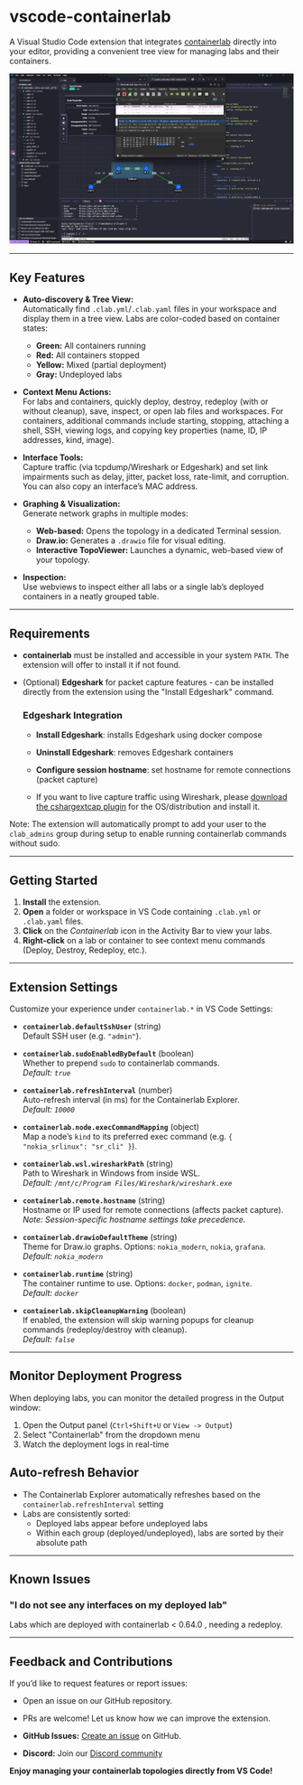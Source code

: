# vscode-containerlab

A Visual Studio Code extension that integrates [containerlab](https://containerlab.dev/) directly into your editor, providing a convenient tree view for managing labs and their containers.

![screencast](https://raw.githubusercontent.com/srl-labs/vscode-containerlab/refs/heads/main/resources/screenshot.png)

---
## Key Features

- **Auto-discovery & Tree View:**  
  Automatically find `.clab.yml`/`.clab.yaml` files in your workspace and display them in a tree view. Labs are color-coded based on container states:
  - **Green:** All containers running  
  - **Red:** All containers stopped  
  - **Yellow:** Mixed (partial deployment)  
  - **Gray:** Undeployed labs

- **Context Menu Actions:**  
  For labs and containers, quickly deploy, destroy, redeploy (with or without cleanup), save, inspect, or open lab files and workspaces. For containers, additional commands include starting, stopping, attaching a shell, SSH, viewing logs, and copying key properties (name, ID, IP addresses, kind, image).

- **Interface Tools:**  
  Capture traffic (via tcpdump/Wireshark or Edgeshark) and set link impairments such as delay, jitter, packet loss, rate-limit, and corruption. You can also copy an interface’s MAC address.

- **Graphing & Visualization:**  
  Generate network graphs in multiple modes:
  - **Web-based:** Opens the topology in a dedicated Terminal session.
  - **Draw.io:** Generates a `.drawio` file for visual editing.
  - **Interactive TopoViewer:** Launches a dynamic, web-based view of your topology.

- **Inspection:**  
  Use webviews to inspect either all labs or a single lab’s deployed containers in a neatly grouped table.


---

## Requirements

- **containerlab** must be installed and accessible in your system `PATH`. The extension will offer to install it if not found.
- (Optional) **Edgeshark** for packet capture features - can be installed directly from the extension using the "Install Edgeshark" command.


    ### Edgeshark Integration
    - **Install Edgeshark**: installs Edgeshark using docker compose
    - **Uninstall Edgeshark**: removes Edgeshark containers
    - **Configure session hostname**: set hostname for remote connections (packet capture)

  - If you want to live capture traffic using Wireshark, please [download the cshargextcap plugin](https://github.com/siemens/cshargextcap/releases) for the OS/distribution and install it.  

Note: The extension will automatically prompt to add your user to the `clab_admins` group during setup to enable running containerlab commands without sudo.

---

## Getting Started

1. **Install** the extension.
2. **Open** a folder or workspace in VS Code containing `.clab.yml` or `.clab.yaml` files.
3. **Click** on the _Containerlab_ icon in the Activity Bar to view your labs.
4. **Right-click** on a lab or container to see context menu commands (Deploy, Destroy, Redeploy, etc.).

---
## Extension Settings

Customize your experience under `containerlab.*` in VS Code Settings:

- **`containerlab.defaultSshUser`** (string)  
  Default SSH user (e.g. `"admin"`).

- **`containerlab.sudoEnabledByDefault`** (boolean)  
  Whether to prepend `sudo` to containerlab commands.  
  _Default: `true`_

- **`containerlab.refreshInterval`** (number)  
  Auto-refresh interval (in ms) for the Containerlab Explorer.  
  _Default: `10000`_

- **`containerlab.node.execCommandMapping`** (object)  
  Map a node’s `kind` to its preferred exec command (e.g. `{ "nokia_srlinux": "sr_cli" }`).

- **`containerlab.wsl.wiresharkPath`** (string)  
  Path to Wireshark in Windows from inside WSL.  
  _Default: `/mnt/c/Program Files/Wireshark/wireshark.exe`_

- **`containerlab.remote.hostname`** (string)  
  Hostname or IP used for remote connections (affects packet capture).  
  _Note: Session-specific hostname settings take precedence._

- **`containerlab.drawioDefaultTheme`** (string)  
  Theme for Draw.io graphs. Options: `nokia_modern`, `nokia`, `grafana`.  
  _Default: `nokia_modern`_

- **`containerlab.runtime`** (string)  
  The container runtime to use. Options: `docker`, `podman`, `ignite`.  
  _Default: `docker`_

- **`containerlab.skipCleanupWarning`** (boolean)  
  If enabled, the extension will skip warning popups for cleanup commands (redeploy/destroy with cleanup).  
  _Default: `false`_


---

## Monitor Deployment Progress
When deploying labs, you can monitor the detailed progress in the Output window:
1. Open the Output panel (`Ctrl+Shift+U` or `View -> Output`)
2. Select "Containerlab" from the dropdown menu
3. Watch the deployment logs in real-time

## Auto-refresh Behavior
- The Containerlab Explorer automatically refreshes based on the `containerlab.refreshInterval` setting
- Labs are consistently sorted:
  - Deployed labs appear before undeployed labs
  - Within each group (deployed/undeployed), labs are sorted by their absolute path

---

## Known Issues

### "I do not see any interfaces on my deployed lab" 
Labs which are deployed with containerlab < 0.64.0 , needing a redeploy.

---

## Feedback and Contributions

If you’d like to request features or report issues:
- Open an issue on our GitHub repository.
- PRs are welcome! Let us know how we can improve the extension.

- **GitHub Issues:** [Create an issue](https://github.com/srl-labs/vscode-containerlab/issues) on GitHub.
- **Discord:** Join our [Discord community](https://discord.gg/vAyddtaEV9)

**Enjoy managing your containerlab topologies directly from VS Code!**
